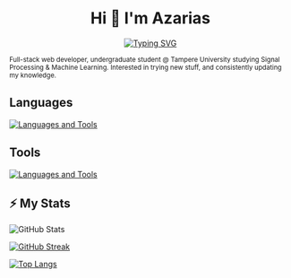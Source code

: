 <p align="center">
  <h1 align="center">Hi 👋 I'm <span style="font-weight: bold">Azarias</span></h1>
</p>

<p align="center">
  <a href="https://git.io/typing-svg">
    <img src="https://readme-typing-svg.herokuapp.com?font=Fira+Code&pause=2000&center=true&vCenter=true&color=green&size=40&width=800&height=100&lines=Welcome+to+My+Workspace;" alt="Typing SVG" />
  </a>
</p>

<p>
  <small>
Full-stack web developer, undergraduate student @ Tampere University studying Signal Processing & Machine Learning. Interested in trying new stuff, and consistently updating my knowledge.
  </small>
</p>

## Languages

[![Languages and Tools](https://skillicons.dev/icons?i=python,javascript,react,typescript,html,css,java,cpp,nodejs)](https://skillicons.dev)

## Tools

[![Languages and Tools](https://skillicons.dev/icons?i=vscode,matlab,mongodb,github,pug)](https://skillicons.dev)

<h2>⚡ My Stats</h2>

![GitHub Stats](https://github-readme-stats.vercel.app/api?username=azariasabera&bg_color=0d1117&title_color=0000ff&text_color=0000ff&icon_color=0000ff&hide_border=false&include_all_commits=true&count_private=true)

[![GitHub Streak](http://github-readme-streak-stats.herokuapp.com?user=azariasabera&background=0d1117&ring=0000ff&fire=0000ff&currStreakLabel=0000ff&border_radius=9)](https://git.io/streak-stats)

[![Top Langs](https://github-readme-stats.vercel.app/api/top-langs/?username=azariasabera&bg_color=0d1117&title_color=00ffff&text_color=00ffff&layout=compact)](https://github.com/azariasabera/github-readme-stats)


<!-- - 🔭 I’m currently studying Signal Processing and Machine Learning @ Tampere University
- 🌱 I’m currently learning how to use python for Machine Learning.
- 👯 I’m looking to collaborate on ...
- 🤔 I’m looking for help with ...
- ⚡ Fun fact: ... -->

 <!-- <div align="center" width="50">
  <img align="center" alt="GIF" src="./mygif.gif" />
</div> 

<div id="header" align="center">
  <img src="https://media.giphy.com/media/M9gbBd9nbDrOTu1Mqx/giphy.gif" width="100"/>
</div> -->

<!--### Connect with me     
[![Languages and Frameworks](https://skillicons.dev/icons?i=linkedin,discord)](https://www.linkedin.com/in/amanuel-galema/)--> 

<!-- ![Azarias' GitHub stats](https://github-readme-stats.vercel.app/api?username=azariasabera&show_icons=true&bg_color=00000000) -->
